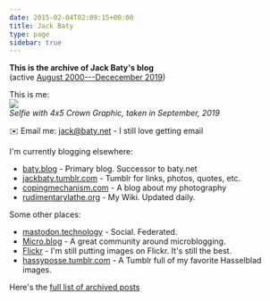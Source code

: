 ```yaml
---
date: 2015-02-04T02:09:15+00:00
title: Jack Baty
type: page
sidebar: true
---
```


**This is the archive of Jack Baty's blog**  
(active [August 2000---Dececember 2019](https://www.baty.net/post/))

This is me:  
![](/img/selfie-4x5.jpg)  
_Selfie with 4x5 Crown Graphic, taken in September, 2019_

✉️ Email me: [jack@baty.net](mailto:jack@baty.net) - I still love getting email

I'm currently blogging elsewhere:

* [baty.blog](https://baty.blog/) - Primary blog. Successor to baty.net
* [jackbaty.tumblr.com](https://jackbaty.tumblr.com) - Tumblr for links, photos, quotes, etc.
* [copingmechanism.com](https://copingmechanism.com) - A blog about my photography
* [rudimentarylathe.org](https://rudimentarylathe.org) - My Wiki. Updated daily.


Some other places:

* [mastodon.technology](https://mastodon.technology/@jackbaty) - Social. Federated.
* [Micro.blog](https://micro.blog/jack) - A great community around microblogging.
* [Flickr](https://flickr.com/photos/jbaty) - I'm still putting images on Flickr. It's still the best.
* [hassyposse.tumblr.com](https://hassyposse.tumblr.com) - A Tumblr full of my favorite Hasselblad images.


Here's the [full list of archived posts](/post/)